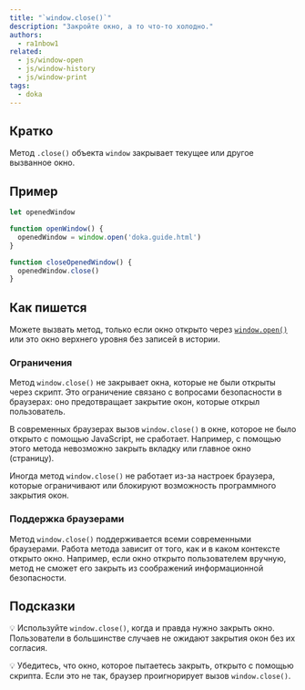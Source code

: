 ```yaml
---
title: "`window.close()`"
description: "Закройте окно, а то что-то холодно."
authors:
  - ra1nbow1
related:
  - js/window-open
  - js/window-history
  - js/window-print
tags:
  - doka
---
```


## Кратко

Метод `.close()` объекта `window` закрывает текущее или другое вызванное окно.

## Пример

```js
let openedWindow

function openWindow() {
  openedWindow = window.open('doka.guide.html')
}

function closeOpenedWindow() {
  openedWindow.close()
}
```

## Как пишется

Можете вызвать метод, только если окно открыто через [`window.open()`](/js/window-open/) или это окно верхнего уровня без записей в истории.

### Ограничения

Метод `window.close()` не закрывает окна, которые не были открыты через скрипт. Это ограничение связано с вопросами безопасности в браузерах: оно предотвращает закрытие окон, которые открыл пользователь.

В современных браузерах вызов `window.close()` в окне, которое не было открыто с помощью JavaScript, не сработает. Например, с помощью этого метода невозможно закрыть вкладку или главное окно (страницу).

Иногда метод `window.close()` не работает из-за настроек браузера, которые ограничивают или блокируют возможность программного закрытия окон.

### Поддержка браузерами

Метод `window.close()` поддерживается всеми современными браузерами. Работа метода зависит от того, как и в каком контексте открыто окно. Например, если окно открыто пользователем вручную, метод не сможет его закрыть из соображений информационной безопасности.

## Подсказки

💡 Используйте `window.close()`, когда и правда нужно закрыть окно. Пользователи в большинстве случаев не ожидают закрытия окон без их согласия.

💡 Убедитесь, что окно, которое пытаетесь закрыть, открыто с помощью скрипта. Если это не так, браузер проигнорирует вызов `window.close()`.
